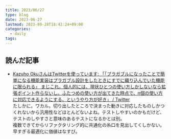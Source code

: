 ```yaml
---
title: 2023/06/27
type: blog
date: 2023-06-27
lastmod: 2023-09-28T18:42:24+09:00
categories:
  - daily
tags:
---
```


## 読んだ記事

- [Kazuho OkuさんはTwitterを使っています: 「「プラガブルになったことで簡単になる機能実装はプラガブル設計をしたときにすでに織り込んでいた機能に限られる」 まじこれ。個人的には、現状ひとつの使い方しかしないなら拡張ポイント作らないし。ふたつめの使い方が出てきた時点で、n個の使い方に対応できるようにする、というやり方が好き」 / Twitter](https://twitter.com/kazuho/status/1673498895891185665?t=5CJKqvtFBDV9FTYTzd1FsA&s=19)  
  たしかに。ワカル。切り出したところで決まった動きに対応したものしかつくれないから汎用性などほとんどないよね。テストしやすいのかもだけど、テストのしやすさと意味のあるテストになるかとは別。  
  複数できてからリファクタリング的に共通化の糸口を見出してくしかない。早すぎる最適化に価値はなすび。  
